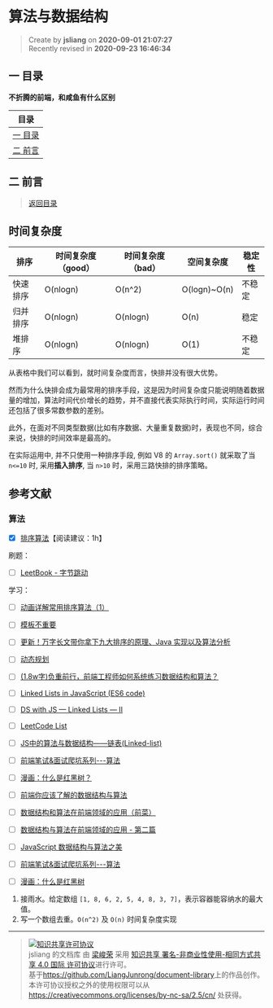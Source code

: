 算法与数据结构
===

> Create by **jsliang** on **2020-09-01 21:07:27**  
> Recently revised in **2020-09-23 16:46:34**

## <a name="chapter-one" id="chapter-one"></a>一 目录

**不折腾的前端，和咸鱼有什么区别**

| 目录 |
| --- |
| [一 目录](#chapter-one) |
| <a name="catalog-chapter-two" id="catalog-chapter-two"></a>[二 前言](#chapter-two) |

## <a name="chapter-two" id="chapter-two"></a>二 前言

> [返回目录](#chapter-one)

## 时间复杂度

| 排序 | 时间复杂度（good） | 时间复杂度（bad） | 空间复杂度 | 稳定性 |
| --- | --- | --- | --- | --- |
| 快速排序 | O(nlogn) | O(n^2) | O(logn)~O(n) | 不稳定 |
| 归并排序 | O(nlogn) | O(nlogn) | O(n) | 稳定 |
| 堆排序 | O(nlogn) | O(nlogn) | O(1) | 不稳定 |

从表格中我们可以看到，就时间复杂度而言，快排并没有很大优势。

然而为什么快排会成为最常用的排序手段，这是因为时间复杂度只能说明随着数据量的增加，算法时间代价增长的趋势，并不直接代表实际执行时间，实际运行时间还包括了很多常数参数的差别。

此外，在面对不同类型数据(比如有序数据、大量重复数据)时，表现也不同，综合来说，快排的时间效率是最高的。

在实际运用中, 并不只使用一种排序手段, 例如 V8 的 `Array.sort()` 就采取了当 `n<=10` 时, 采用**插入排序**, 当 `n>10` 时，采用三路快排的排序策略。

## 参考文献

### 算法

* [x] [排序算法](https://juejin.im/post/6844904116552990727#heading-51)【阅读建议：1h】

刷题：

* [ ] [LeetBook - 字节跳动](https://leetcode-cn.com/explore/interview/card/bytedance/)

学习：

* [ ] [动画详解常用排序算法（1）](https://mp.weixin.qq.com/s/XxmnKGLfstgbWjoj-eWddg)
* [ ] [模板不重要](https://mp.weixin.qq.com/s/d5Af7YwwrtdV_OqYzcWGSw)
* [ ] [更新！万字长文带你拿下九大排序的原理、Java 实现以及算法分析](https://mp.weixin.qq.com/s/vwzTA0UroV5nt_EWqhEspg)
* [ ] [动态规划](https://www.bilibili.com/video/BV1a4411y7uh?from=search&seid=9796558727922243523)

* [ ] [(1.8w字)负重前行，前端工程师如何系统练习数据结构和算法？](https://juejin.im/post/6844904061947346957)
* [ ] [Linked Lists in JavaScript (ES6 code)](https://codeburst.io/linked-lists-in-javascript-es6-code-part-1-6dd349c3dcc3)
* [ ] [DS with JS — Linked Lists — II](https://medium.com/dev-blogs/ds-with-js-linked-lists-ii-3b387596e27e)
* [ ] [LeetCode List](https://zxi.mytechroad.com/blog/leetcode-list/)
* [ ] [JS中的算法与数据结构——链表(Linked-list)](https://www.jianshu.com/p/f254ec665e57)
* [ ] [前端笔试&面试爬坑系列---算法](https://juejin.im/post/5b72f0caf265da282809f3b5)
* [ ] [漫画：什么是红黑树？](https://juejin.im/post/5a27c6946fb9a04509096248)
* [ ] [前端你应该了解的数据结构与算法](https://juejin.im/post/5b331bc7f265da598451fd88)
* [ ] [数据结构和算法在前端领域的应用（前菜）](https://juejin.im/post/5d3dc8466fb9a07efc49d0a9)
* [ ] [数据结构与算法在前端领域的应用 - 第二篇](https://lucifer.ren/blog/2019/09/19/algorthimn-fe-2/)
* [ ] [JavaScript 数据结构与算法之美](https://github.com/biaochenxuying/blog/issues/43)
* [ ] [前端笔试&面试爬坑系列---算法](https://juejin.im/post/6844903656865677326)
* [ ] [漫画：什么是红黑树](https://juejin.im/post/6844903519632228365)

1. 接雨水。给定数组 `[1, 8, 6, 2, 5, 4, 8, 3, 7]`，表示容器能容纳水的最大值。
2. 写一个数组去重。`O(n^2)` 及 `O(n)` 时间复杂度实现

---

> <a rel="license" href="http://creativecommons.org/licenses/by-nc-sa/4.0/"><img alt="知识共享许可协议" style="border-width:0" src="https://i.creativecommons.org/l/by-nc-sa/4.0/88x31.png" /></a><br /><span xmlns:dct="http://purl.org/dc/terms/" property="dct:title">jsliang 的文档库</span> 由 <a xmlns:cc="http://creativecommons.org/ns#" href="https://github.com/LiangJunrong/document-library" property="cc:attributionName" rel="cc:attributionURL">梁峻荣</a> 采用 <a rel="license" href="http://creativecommons.org/licenses/by-nc-sa/4.0/">知识共享 署名-非商业性使用-相同方式共享 4.0 国际 许可协议</a>进行许可。<br />基于<a xmlns:dct="http://purl.org/dc/terms/" href="https://github.com/LiangJunrong/document-library" rel="dct:source">https://github.com/LiangJunrong/document-library</a>上的作品创作。<br />本许可协议授权之外的使用权限可以从 <a xmlns:cc="http://creativecommons.org/ns#" href="https://creativecommons.org/licenses/by-nc-sa/2.5/cn/" rel="cc:morePermissions">https://creativecommons.org/licenses/by-nc-sa/2.5/cn/</a> 处获得。